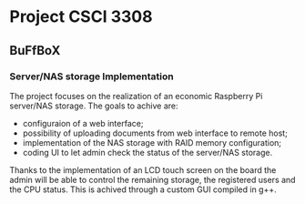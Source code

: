 # Project CSCI 3308
## BuFfBoX
### Server/NAS storage Implementation
The project focuses on the realization of an economic Raspberry Pi server/NAS storage. The goals to achive are:
* configuraion of a web interface;
* possibility of uploading documents from web interface to remote host;
* implementation of the NAS storage with RAID memory configuration;
* coding UI to let admin check the status of the server/NAS storage.


Thanks to the implementation of an LCD touch screen on the board the admin will be able to control the remaining storage, the registered users and the CPU status. This is achived through a custom GUI compiled in g++.


